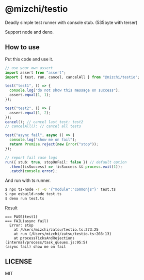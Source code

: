 # @mizchi/testio

Deadly simple test runner with console stub.  (535byte with terser)

Support node and deno.

## How to use

Put this code and use it.

```ts
// use your own assert
import assert from "assert";
import { test, run, cancel, cancelAll } from "@mizchi/testio";

test("test1", () => {
  console.log("do not show this message on success");
  assert.equal(1, 1);
});

test("test2", () => {
  assert.equal(1, 2);
});
cancel(); // cancel last test: test2
// cancelAll(); // cancel all tests

test("async fail", async () => {
  console.log("show me on fail");
  return Promise.reject(new Error("stop"));
});

// report fail case logs
run({ stub: true, stopOnFail: false }) // default option
  .then((isSuccess) => !isSuccess && process.exit(1));
  .catch(console.error);
```

And run with ts runner.

```bash
$ npx ts-node -T -O '{"module":"commonjs"}' test.ts
$ npx esbuild-node test.ts
$ deno run test.ts
```

Result

```
=== PASS(test1)
=== FAIL(async fail)
  Error: stop
    at /Users/mizchi/zatsu/testio.ts:273:25
    at run (/Users/mizchi/zatsu/testio.ts:208:13)
    at processTicksAndRejections (internal/process/task_queues.js:95:5)
(async fail) show me on fail
```

## LICENSE

MIT